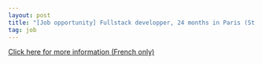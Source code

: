 ```yaml
---
layout: post
title: "[Job opportunity] Fullstack developper, 24 months in Paris (St. Mandé), France."
tag: job
---
```

[Click here for more information (French only)](https://soduco.github.io/static/documents/SoDUCo2021DevelopWebFullstack_en.pdf)
